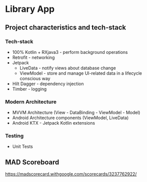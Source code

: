 
# Library App

## Project characteristics and tech-stack

### Tech-stack
- 100% Kotlin + RXjava3 - perform background operations
- Retrofit - networking
- Jetpack
    - LiveData - notify views about database change
    - ViewModel - store and manage UI-related data in a lifecycle conscious way
- Hilt Dagger - dependency injection
- Timber - logging

### Modern Architecture
- MVVM Architecture (View - DataBinding - ViewModel - Model)
- Android Architecture components (ViewModel, LiveData)
- Android KTX - Jetpack Kotlin extensions

### Testing
- Unit Tests

## MAD Scoreboard
https://madscorecard.withgoogle.com/scorecards/3237762922/



